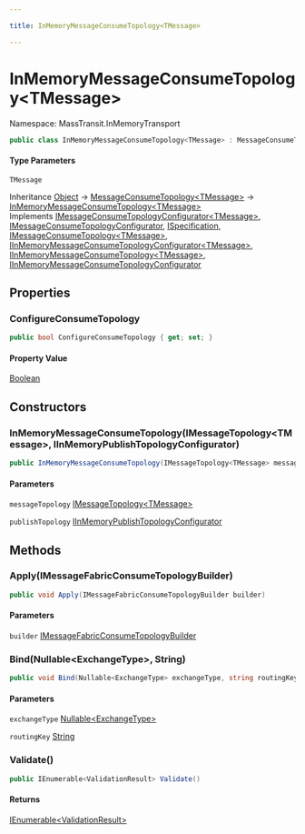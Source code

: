 ```yaml
---

title: InMemoryMessageConsumeTopology<TMessage>

---
```


# InMemoryMessageConsumeTopology\<TMessage\>

Namespace: MassTransit.InMemoryTransport

```csharp
public class InMemoryMessageConsumeTopology<TMessage> : MessageConsumeTopology<TMessage>, IMessageConsumeTopologyConfigurator<TMessage>, IMessageConsumeTopologyConfigurator, ISpecification, IMessageConsumeTopology<TMessage>, IInMemoryMessageConsumeTopologyConfigurator<TMessage>, IInMemoryMessageConsumeTopology<TMessage>, IInMemoryMessageConsumeTopologyConfigurator
```

#### Type Parameters

`TMessage`<br/>

Inheritance [Object](https://learn.microsoft.com/en-us/dotnet/api/system.object) → [MessageConsumeTopology\<TMessage\>](../masstransit/messageconsumetopology-1) → [InMemoryMessageConsumeTopology\<TMessage\>](../masstransit-inmemorytransport/inmemorymessageconsumetopology-1)<br/>
Implements [IMessageConsumeTopologyConfigurator\<TMessage\>](../../masstransit-abstractions/masstransit/imessageconsumetopologyconfigurator-1), [IMessageConsumeTopologyConfigurator](../../masstransit-abstractions/masstransit/imessageconsumetopologyconfigurator), [ISpecification](../../masstransit-abstractions/masstransit/ispecification), [IMessageConsumeTopology\<TMessage\>](../../masstransit-abstractions/masstransit/imessageconsumetopology-1), [IInMemoryMessageConsumeTopologyConfigurator\<TMessage\>](../masstransit/iinmemorymessageconsumetopologyconfigurator-1), [IInMemoryMessageConsumeTopology\<TMessage\>](../masstransit/iinmemorymessageconsumetopology-1), [IInMemoryMessageConsumeTopologyConfigurator](../masstransit/iinmemorymessageconsumetopologyconfigurator)

## Properties

### **ConfigureConsumeTopology**

```csharp
public bool ConfigureConsumeTopology { get; set; }
```

#### Property Value

[Boolean](https://learn.microsoft.com/en-us/dotnet/api/system.boolean)<br/>

## Constructors

### **InMemoryMessageConsumeTopology(IMessageTopology\<TMessage\>, IInMemoryPublishTopologyConfigurator)**

```csharp
public InMemoryMessageConsumeTopology(IMessageTopology<TMessage> messageTopology, IInMemoryPublishTopologyConfigurator publishTopology)
```

#### Parameters

`messageTopology` [IMessageTopology\<TMessage\>](../../masstransit-abstractions/masstransit/imessagetopology-1)<br/>

`publishTopology` [IInMemoryPublishTopologyConfigurator](../masstransit/iinmemorypublishtopologyconfigurator)<br/>

## Methods

### **Apply(IMessageFabricConsumeTopologyBuilder)**

```csharp
public void Apply(IMessageFabricConsumeTopologyBuilder builder)
```

#### Parameters

`builder` [IMessageFabricConsumeTopologyBuilder](../masstransit-configuration/imessagefabricconsumetopologybuilder)<br/>

### **Bind(Nullable\<ExchangeType\>, String)**

```csharp
public void Bind(Nullable<ExchangeType> exchangeType, string routingKey)
```

#### Parameters

`exchangeType` [Nullable\<ExchangeType\>](https://learn.microsoft.com/en-us/dotnet/api/system.nullable-1)<br/>

`routingKey` [String](https://learn.microsoft.com/en-us/dotnet/api/system.string)<br/>

### **Validate()**

```csharp
public IEnumerable<ValidationResult> Validate()
```

#### Returns

[IEnumerable\<ValidationResult\>](https://learn.microsoft.com/en-us/dotnet/api/system.collections.generic.ienumerable-1)<br/>
